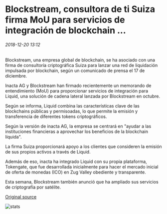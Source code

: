 # Blockstream, consultora de ti Suiza firma MoU para servicios de integración de blockchain ...

###### 2018-12-20 13:12

Blockstream, una empresa global de blockchain, se ha asociado con una firma de consultoría criptográfica Suiza para lanzar una red de liquidación impulsada por blockchain, según un comunicado de prensa el 17 de diciembre.

Inacta AG y Blockstream han firmado recientemente un memorando de entendimiento (MoU) para proporcionar servicios de integración para Liquid, una solución de cadena lateral lanzada por Blockstream en octubre.

Según se informa, Liquid combina las características clave de las blockchains públicas y permisoadas, lo que permite la emisión y transferencia de diferentes tokens criptográficos.

Según la versión de inacta AG, la empresa se centrará en "ayudar a las instituciones financieras a aprovechar los beneficios de la blockchain líquida".

La firma Suiza proporcionará apoyo a los clientes que consideren la emisión de sus propios activos a través de Liquid.

Además de eso, inacta ha integrado Liquid con su propia plataforma, Tokengate, que fue desarrollada inicialmente para hacer el mercado inicial de oferta de monedas (ICO) en Zug Valley obediente y transparente.

Esta semana, Blockstream también anunció que ha ampliado sus servicios de criptografía por satélite.

[Original source](https://cointelegraph.com/news/blockstream-swiss-it-consulting-firm-sign-mou-for-blockchain-integration-services)

![stats](https://c.statcounter.com/11760860/0/a89fa40b/1/ "stats")